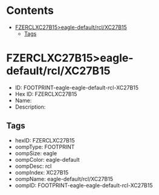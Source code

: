 



Contents
========

* [FZERCLXC27B15>eagle-default/rcl/XC27B15](#fzerclxc27b15eagle-defaultrclxc27b15)
	* [Tags](#tags)

# FZERCLXC27B15>eagle-default/rcl/XC27B15

- ID: FOOTPRINT-eagle-eagle-default-rcl-XC27B15
- Hex ID: FZERCLXC27B15
- Name: 
- Description: 

## Tags

- hexID: FZERCLXC27B15
- oompType: FOOTPRINT
- oompSize: eagle
- oompColor: eagle-default
- oompDesc: rcl
- oompIndex: XC27B15
- oompName: eagle-default/rcl/XC27B15
- oompID: FOOTPRINT-eagle-eagle-default-rcl-XC27B15

